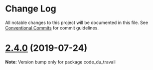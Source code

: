 # Change Log

All notable changes to this project will be documented in this file.
See [Conventional Commits](https://conventionalcommits.org) for commit guidelines.

# [2.4.0](https://github.com/SocialGouv/code-du-travail-frontend/compare/v2.3.2-spring...v2.4.0) (2019-07-24)

**Note:** Version bump only for package code_du_travail
